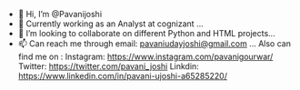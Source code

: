 - 👋 Hi, I’m @Pavanijoshi
- 🌱 Currently working as an Analyst at cognizant ...
- 💞️ I’m looking to collaborate on different Python and HTML projects...
- 📫 Can reach me through email: pavaniudayjoshi@gmail.com  ...
Also can find me on :
Instagram: https://www.instagram.com/pavanigourwar/
Twitter: https://twitter.com/pavani_joshi
Linkdin: https://www.linkedin.com/in/pavani-ujoshi-a65285220/
<!---
Pavanijoshi/Pavanijoshi is a ✨ special ✨ repository because its `README.md` (this file) appears on your GitHub profile.
You can click the Preview link to take a look at your changes.
--->
